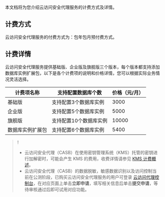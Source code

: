 本文档将为您介绍云访问安全代理服务的计费方式及详情。

## 计费方式

云访问安全代理服务的付费方式为：包年包月预付费方式。

## 计费详情

云访问安全代理服务提供基础版、企业版及旗舰版三个版本，每个版本都支持添加数据库实例扩展包，以下是各个计费项的说明和价格详情，您可以根据实际业务情况灵活选择。

| 计费项名称       | 支持配置数据库个数         | 价格（元/月） |
| ---------------- | ------------------ | ------------- |
| 基础版           | 支持配置3个数据库实例  | 3000          |
| 企业版           | 支持配置5个数据库实例  | 5000          |
| 旗舰版           | 支持配置10个数据库实例 | 10000         |
| 数据库实例扩展包 | 支持配置6个数据库实例  | 5400          |


>!
>- 云访问安全代理（CASB）在使用密钥管理系统（KMS）托管的密钥进行加解密时，可能会产生 KMS 的费用，收费详情请参见 [KMS 计费概述](https://cloud.tencent.com/document/product/573/34388)。
>- 云访问安全代理（CASB）的数据脱敏，敏感数据识别以及访问控制当前在公测阶段，已购买云访问安全代理服务的用户可登录 [云访问代理控制台](https://console.cloud.tencent.com/casb/rule)，在对应页面上单击**立即申请**，填写相关信息后单击**提交申请**，等待审核通过后即可试用对应功能。

